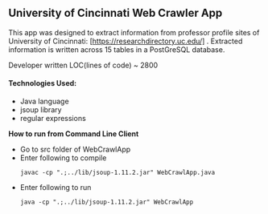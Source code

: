 ## University of Cincinnati Web Crawler App

This app was designed to extract information from professor profile sites of University of Cincinnati:
[https://researchdirectory.uc.edu/] . 
Extracted information is written across 15 tables in a PostGreSQL database.

Developer written LOC(lines of code) ~ 2800

#### Technologies Used:
- Java language
- jsoup library
- regular expressions

**How to run from Command Line Client**

- Go to src folder of WebCrawlApp
- Enter following to compile
	```
	javac -cp ".;../lib/jsoup-1.11.2.jar" WebCrawlApp.java
	```
- Enter following to run
	```
	java -cp ".;../lib/jsoup-1.11.2.jar" WebCrawlApp
	```
	
